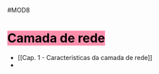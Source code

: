#MOD8

# <mark style="background: #FF5582A6;">Camada de rede</mark>

- [[Cap. 1 - Caracteristicas da camada de rede]]
- 